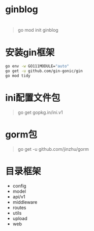# ginblog

# 
> go mod init ginblog
# 安装gin框架
~~~ bash
go env -w GO111MODULE="auto"
go get -u github.com/gin-gonic/gin
go mod tidy
~~~ 

# ini配置文件包
> go get gopkg.in/ini.v1
# gorm包
> go get -u github.com/jinzhu/gorm

# 目录框架
- config
- model
- api/v1
- middleware
- routes
- utils
- upload
- web
